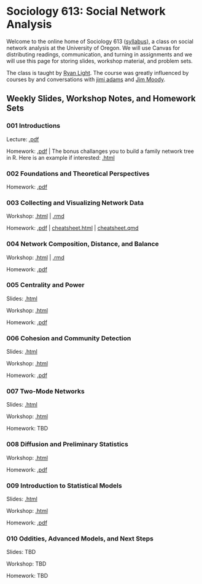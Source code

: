 # Sociology 613: Social Network Analysis

Welcome to the online home of Sociology 613 ([syllabus](https://github.com/lightsociologist/soc613spr2023/tree/main/sna_syllabus_2023.pdf)), a class on social network analysis at the University of Oregon. We will use Canvas for distributing readings, communication, and turning in assignments and we will use this page for storing slides, workshop material, and problem sets.

The class is taught by [Ryan Light](https://ryanlight.netlify.app/). The course was greatly influenced by courses by and conversations with [jimi adams](https://jimiadams.github.io/) and [Jim Moody](https://people.duke.edu/~jmoody77/).



## Weekly Slides, Workshop Notes, and Homework Sets

### 001 Introductions

Lecture: [.pdf](https://github.com/lightsociologist/soc613spr2023/tree/main/lectures/001_intro/introduction_to_networks_2023.pdf)

Homework: [.pdf](https://github.com/lightsociologist/soc613spr2023/tree/main/homework/001hw/w1_homework_set.pdf) | The bonus challanges you to build a family network tree in R. Here is an example if interested: [.html](https://raw.githack.com/lightsociologist/soc613spr2023/main/homework/001hw/example/family_tree.html)


### 002 Foundations and Theoretical Perspectives

Homework: [.pdf](https://github.com/lightsociologist/soc613spr2023/tree/main/homework/002hw/w2_homework_set.pdf) 

### 003 Collecting and Visualizing Network Data

Workshop: [.html](https://raw.githack.com/lightsociologist/soc613spr2023/main/lectures/003_visualization/week3_visualization.html) | [.rmd](https://github.com/lightsociologist/soc613spr2023/tree/main/lectures/003_visualization/week3_visualization.rmd)

Homework: [.pdf](https://github.com/lightsociologist/soc613spr2023/tree/main/homework/003hw/w3_intro_data_viz.pdf) | [cheatsheet.html](https://raw.githack.com/lightsociologist/soc613spr2023/main/homework/003hw/hw3_cheat.html) | [cheatsheet.qmd](https://github.com/lightsociologist/soc613spr2023/tree/main/homework/003hw/hw_cheat.qmd)


### 004 Network Composition, Distance, and Balance

Workshop: [.html](https://raw.githack.com/lightsociologist/soc613spr2023/main/lectures/004_local/week4_local.html) | [.rmd](https://github.com/lightsociologist/soc613spr2023/tree/main/lectures/004_local/week4_local.Rmd)

Homework: [.pdf](https://github.com/lightsociologist/soc613spr2023/tree/main/homework/004hw/w4_local_nets.pdf)

### 005 Centrality and Power

Slides: [.html](https://raw.githack.com/lightsociologist/soc613spr2023/main/lectures/006_centrality/week5_centrality_slides.html) 

Workshop: [.html](https://raw.githack.com/lightsociologist/soc613spr2023/main/lectures/005_centrality/week5_centrality_workshop.html)

Homework: [.pdf](https://github.com/lightsociologist/soc613spr2023/tree/main/homework/005hw/w5_centrality.pdf)

### 006 Cohesion and Community Detection

Slides: [.html](https://raw.githack.com/lightsociologist/soc613spr2023/main/lectures/006_cohesion/week6_slides.html) 

Workshop: [.html](https://raw.githack.com/lightsociologist/soc613spr2023/main/lectures/006_cohesion/week6_cohesion_workshop.html) 

Homework: [.pdf](https://github.com/lightsociologist/soc613spr2023/tree/main/homework/006hw/w6_community.pdf)

### 007 Two-Mode Networks

Slides: [.html](https://raw.githack.com/lightsociologist/soc613spr2023/main/lectures/007_affiliation/w8_slides_2021.html) 

Workshop: [.html](https://raw.githack.com/lightsociologist/soc613spr2023/main/lectures/007_affiliation/w7_affiliation_workshop.html) 

Homework: TBD

### 008 Diffusion and Preliminary Statistics

Workshop: [.html](https://raw.githack.com/lightsociologist/soc613spr2023/main/lectures/008_prelim_stat/w8_intro_to_network_stats_workshop.html) 

Homework: [.pdf](https://github.com/lightsociologist/soc613spr2023/tree/main/homework/008hw/w8_intro_stats.pdf)

### 009 Introduction to Statistical Models

Slides: [.html](https://raw.githack.com/lightsociologist/soc613spr2023/main/lectures/009_ergms/w9_slides.html) 

Workshop: [.html](https://raw.githack.com/lightsociologist/soc613spr2023/main/lectures/009_ergms/wk9_ergm_wksp.html) 

Homework: [.pdf](https://github.com/lightsociologist/soc613spr2023/tree/main/homework/009hw/w9_ergm.pdf)

### 010 Oddities, Advanced Models, and Next Steps

Slides: TBD

Workshop: TBD

Homework: TBD
